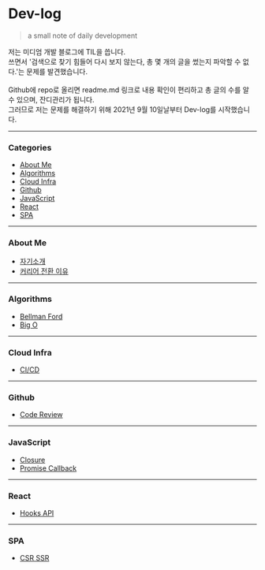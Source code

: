 # Dev-log
> a small note of daily development   

저는 미디엄 개발 블로그에 TIL을 씁니다.   
쓰면서 '검색으로 찾기 힘들어 다시 보지 않는다, 총 몇 개의 글을 썼는지 파악할 수 없다.'는 문제를 발견했습니다.   
<br>
Github에 repo로 올리면 readme.md 링크로 내용 확인이 편리하고 총 글의 수를 알 수 있으며, 잔디관리가 됩니다.   
그러므로 저는 문제를 해결하기 위해 2021년 9월 10일날부터 Dev-log를 시작했습니다. 

---

### Categories

* [About Me](#about-me)
* [Algorithms](#algorithms)
* [Cloud Infra](#cloud-infra)
* [Github](#github)
* [JavaScript](#javascript)
* [React](#react)
* [SPA](#spa)

---

### About Me

- [자기소개](about-me/자기소개.md)
- [커리어 전환 이유](about-me/커리어-전환-이유.md)

---

### Algorithms

- [Bellman Ford](algorithms/Bellman-Ford.md)
- [Big O](algorithms/Big-O.md)

---

### Cloud Infra

- [CI/CD](cloud-infra/CI-CD.md)

---

### Github

- [Code Review](github/Code-Review.md)

---

### JavaScript

- [Closure](javascript/Closure.md)
- [Promise Callback](javascript/Promise-Callback.md)

---

### React

- [Hooks API](react/Hooks-API.md)

---

### SPA

- [CSR SSR](spa/CSR-SSR.md)
